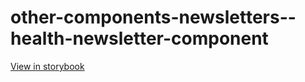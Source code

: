 # other-components-newsletters--health-newsletter-component

[View in storybook](https://raw.githack.com/Independent-Digital-News-and-Media-Ltd/indy-pwamp-sb/PR-1982-sb/index.html?path=/story/other-components-newsletters--health-newsletter-component)